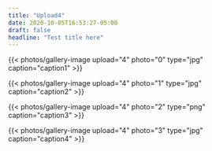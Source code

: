 ```yaml
---
title: "Upload4"
date: 2020-10-05T16:53:27-05:00
draft: false
headline: "Test title here"
---
```

{{< photos/gallery-image upload="4" photo="0" type="jpg" caption="caption1" >}}

{{< photos/gallery-image upload="4" photo="1" type="jpg" caption="caption2" >}}

{{< photos/gallery-image upload="4" photo="2" type="png" caption="caption3" >}}

{{< photos/gallery-image upload="4" photo="3" type="jpg" caption="caption4" >}}

